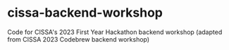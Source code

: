 # cissa-backend-workshop
Code for CISSA's 2023 First Year Hackathon backend workshop (adapted from CISSA 2023 Codebrew backend workshop)

